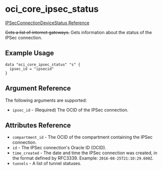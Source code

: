 # oci\_core\_ipsec\_status

[IPSecConnectionDeviceStatus Reference][6c32ac75]

  [6c32ac75]: https://docs.us-phoenix-1.oraclecloud.com/api/#/en/iaas/20160918/IPSecConnectionDeviceStatus/ "IPSecConnectionDeviceStatusReference"

~~Gets a list of internet gateways.~~ Gets information about the status of the IPSec connection.

## Example Usage

```
data "oci_core_ipsec_status" "s" {
  ipsec_id = "ipsecid"
}
```

## Argument Reference

The following arguments are supported:

* `ipsec_id` - (Required) The OCID of the IPSec connection.

## Attributes Reference
* `compartment_id` - The OCID of the compartment containing the IPSec connection.
* `id` - The IPSec connection's Oracle ID (OCID).
* `time_created` - The date and time the IPSec connection was created, in the format defined by RFC3339.  Example: `2016-08-25T21:10:29.600Z`.
* `tunnels` - A list of tunnel statuses.
